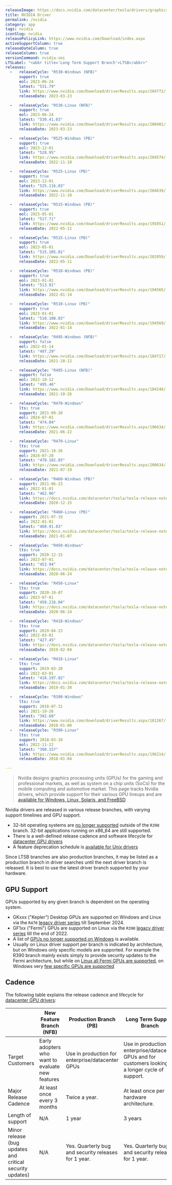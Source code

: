 ```yaml
---
releaseImage: https://docs.nvidia.com/datacenter/tesla/drivers/graphics/driver-branches-overview.png
title: NVIDIA Driver
permalink: /nvidia
category: app
tags: nvidia
iconSlug: nvidia
releasePolicyLink: https://www.nvidia.com/Download/index.aspx
activeSupportColumn: true
releaseDateColumn: true
releaseColumn: true
versionCommand: nvidia-smi
LTSLabel: "<abbr title='Long Term Support Branch'>LTSB</abbr>"
releases:
  -   releaseCycle: "R530-Windows (NFB)"
      support: true
      eol: 2023-06-24
      latest: "531.79"
      link: https://www.nvidia.com/Download/driverResults.aspx/204772/
      releaseDate: 2023-03-23

  -   releaseCycle: "R530-Linux (NFB)"
      support: true
      eol: 2023-06-24
      latest: "530.41.03"
      link: https://www.nvidia.com/Download/driverResults.aspx/200481/
      releaseDate: 2023-03-23

  -   releaseCycle: "R525-Windows (PB)"
      support: true
      eol: 2023-12-01
      latest: "528.95"
      link: https://www.nvidia.com/Download/driverResults.aspx/204574/
      releaseDate: 2022-11-10

  -   releaseCycle: "R525-Linux (PB)"
      support: true
      eol: 2023-12-01
      latest: "525.116.03"
      link: https://www.nvidia.com/Download/driverResults.aspx/204639/
      releaseDate: 2022-11-10

  -   releaseCycle: "R515-Windows (PB)"
      support: true
      eol: 2023-05-01
      latest: "517.71"
      link: https://www.nvidia.com/download/driverResults.aspx/195851/
      releaseDate: 2022-05-11

  -   releaseCycle: "R515-Linux (PB)"
      support: true
      eol: 2023-05-01
      latest: "515.105.01"
      link: https://www.nvidia.com/Download/driverResults.aspx/202059/
      releaseDate: 2022-05-11

  -   releaseCycle: "R510-Windows (PB)"
      support: true
      eol: 2023-01-01
      latest: "513.91"
      link: https://www.nvidia.com/download/driverResults.aspx/194565/
      releaseDate: 2022-01-14

  -   releaseCycle: "R510-Linux (PB)"
      support: true
      eol: 2023-01-01
      latest: "510.108.03"
      link: https://www.nvidia.com/download/driverResults.aspx/194569/
      releaseDate: 2022-01-14

  -   releaseCycle: "R495-Windows (NFB)"
      support: false
      eol: 2022-01-14
      latest: "497.29"
      link: https://www.nvidia.com/Download/driverResults.aspx/184717/
      releaseDate: 2021-10-12

  -   releaseCycle: "R495-Linux (NFB)"
      support: false
      eol: 2022-10-12
      latest: "495.46"
      link: https://www.nvidia.com/Download/driverResults.aspx/184248/
      releaseDate: 2021-10-26

  -   releaseCycle: "R470-Windows"
      lts: true
      support: 2021-09-20
      eol: 2024-07-01
      latest: "474.04"
      link: https://www.nvidia.com/Download/driverResults.aspx/196634/
      releaseDate: 2021-06-22

  -   releaseCycle: "R470-Linux"
      lts: true
      support: 2021-10-26
      eol: 2024-07-20
      latest: "470.182.03"
      link: https://www.nvidia.com/Download/driverResults.aspx/200634/
      releaseDate: 2021-07-19

  -   releaseCycle: "R460-Windows (PB)"
      support: 2021-06-23
      eol: 2022-01-01
      latest: "462.96"
      link: https://docs.nvidia.com/datacenter/tesla/tesla-release-notes-460-91-03/
      releaseDate: 2020-12-15

  -   releaseCycle: "R460-Linux (PB)"
      support: 2021-07-19
      eol: 2022-01-01
      latest: "460.91.03"
      link: https://docs.nvidia.com/datacenter/tesla/tesla-release-notes-460-91-03/
      releaseDate: 2021-01-07

  -   releaseCycle: "R450-Windows"
      lts: true
      support: 2020-12-15
      eol: 2023-07-01
      latest: "453.94"
      link: https://docs.nvidia.com/datacenter/tesla/tesla-release-notes-450-216-04/index.html
      releaseDate: 2020-06-24

  -   releaseCycle: "R450-Linux"
      lts: true
      support: 2020-10-07
      eol: 2023-07-01
      latest: "450.216.04"
      link: https://docs.nvidia.com/datacenter/tesla/tesla-release-notes-450-216-04/index.html
      releaseDate: 2020-06-24

  -   releaseCycle: "R418-Windows"
      lts: true
      support: 2019-04-23
      eol: 2022-03-01
      latest: "427.45"
      link: https://docs.nvidia.com/datacenter/tesla/tesla-release-notes-418-19702/
      releaseDate: 2019-02-04

  -   releaseCycle: "R418-Linux"
      lts: true
      support: 2019-03-20
      eol: 2022-03-01
      latest: "418.197.02"
      link: https://docs.nvidia.com/datacenter/tesla/tesla-release-notes-418-19702/
      releaseDate: 2019-01-30

  -   releaseCycle: "R390-Windows"
      lts: true
      support: 2018-07-31
      eol: 2021-10-26
      latest: "392.68"
      link: https://www.nvidia.com/download/driverResults.aspx/181267/
      releaseDate: 2018-01-08
  -   releaseCycle: "R390-Linux"
      lts: true
      support: 2018-03-10
      eol: 2022-11-22
      latest: "390.157"
      link: https://www.nvidia.com/Download/driverResults.aspx/196214/
      releaseDate: 2018-01-04

---
```


> Nvidia designs graphics processing units (GPUs) for the gaming and professional markets, as well as system on a chip units (SoCs) for the mobile computing and automotive market. This page tracks Nvidia drivers, which provide support for their various GPU lineups and are [available for Windows, Linux, Solaris, and FreeBSD](https://www.nvidia.com/Download/index.aspx).

Nvidia drivers are released in various release branches, with varying support timelines and GPU support.

- 32-bit operating systems are [no longer supported](https://nvidia.custhelp.com/app/answers/detail/a_id/4604) outside of the `R390` branch. 32-bit applications running on x86_64 are still supported.
- There is a well-defined release cadence and software lifecycle for [datacenter GPU drivers](https://docs.nvidia.com/datacenter/tesla/drivers/#lifecycle)
- A feature deprecation schedule is [available for Unix drivers](https://forums.developer.nvidia.com/t/unix-graphics-feature-deprecation-schedule/60588)

Since LTSB branches are also production branches, it  may be listed as a production branch in driver searches until the next driver branch is released. It is best to use the latest driver branch supported by your hardware.

## GPU Support

GPUs supported by any given branch is dependent on the operating system.

- GKxxx ("Kepler") Desktop GPUs are supported on Windows and Linux via the `R470` [legacy driver series](https://nvidia.custhelp.com/app/answers/detail/a_id/5202/kw/kepler%20support) till September 2024.
- GF1xx ("Fermi") GPUs are supported on Linux via the `R390` [legacy driver series](https://nvidia.custhelp.com/app/answers/detail/a_id/3142/~/support-timeframes-for-unix-legacy-gpu-releases) till the end of 2022.
- A list of [GPUs no longer supported on Windows](https://nvidia.custhelp.com/app/answers/detail/a_id/3473) is available.
- Usually on Linux driver support per branch is indicated by architecture, but on Windows only specific models are supported. For example the R390 branch mainly exists simply to provide security updates to the Fermi architecture, but while on [Linux all Fermi GPUs are supported](https://us.download.nvidia.com/XFree86/Linux-x86_64/390.144/README/supportedchips.html), on Windows very [few specific GPUs are supported](https://uk.download.nvidia.com/Windows/Quadro_Certified/392.65/392.65-win10-quadro-release-notes.pdf)

## Cadence

The following table explains the release cadence and lifecycle for [datacenter GPU drivers](https://docs.nvidia.com/datacenter/tesla/drivers/#lifecycle):

|   | New Feature Branch (NFB) | Production Branch (PB) | Long Term Support Branch|
|---|---|---|---|
| Target Customers | Early adopters who want to evaluate new features | Use in production for enterprise/datacenter GPUs | Use in production for enterprise/datacenter GPUs and for customers looking for a longer cycle of support.  |
| Major Release Cadence | At least once every 3 months | Twice a year. | At least once per hardware architecture. |
| Length of support | N/A | 1 year | 3 years |
| Minor release (bug updates and critical security updates) | N/A | Yes. Quarterly bug and security releases for 1 year. | Yes. Quarterly bug and security releases for 1 year. |
